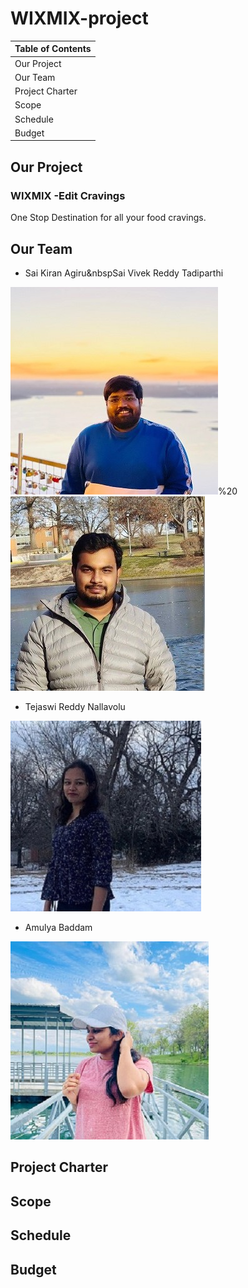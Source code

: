 # WIXMIX-project

| Table of Contents |
|-------------------|
| Our Project       |
| Our Team          |
| Project Charter   |
| Scope             |
| Schedule          |
| Budget            |


## Our Project
   ### WIXMIX -Edit Cravings
   One Stop Destination for all your food cravings.
   

## Our Team

   * Sai Kiran Agiru&nbspSai Vivek Reddy Tadiparthi                       

   ![sai](Pictures/Saikiran.jpg)%20 ![vivek](Pictures/Vivek.jpg)
  

   * Tejaswi Reddy Nallavolu 

   ![teju](pictures/Tejaswi.jpg) 

   * Amulya Baddam

   ![amulya](Pictures/Amulya.jpg)


## Project Charter



## Scope



## Schedule



## Budget
